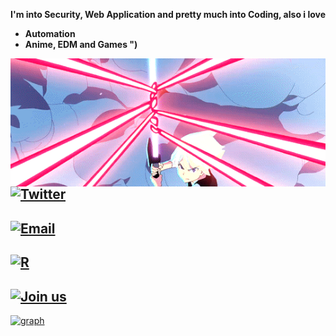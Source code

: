 **I'm into Security, Web Application and pretty much into Coding, also i love**
- **Automation** 
- **Anime, EDM and Games ")**

<img align="left" src="ls.gif" style="top:20%; right:20%">

## [![Twitter](https://img.shields.io/twitter/url?label=%2Fkrggraj87126&style=social&url=https%3A%2F%2Ftwitter.com%2Fkrggraj87126)](https://twitter.com/krggraj87126)

## [![Email](https://img.shields.io/twitter/url?color=wdw&label=s7887132%40gmail.com&logo=dwwd&logoColor=wdwdw&style=social&url=https%3A%2F%2Ftwitter.com%2Fmyselfsilver)](mailto:s7887132@gmail.com)

## [![R](https://img.shields.io/reddit/user-karma/combined/Legitimate-Net-1307?label=Legitimate-Net-1307&style=social)](https://www.reddit.com/user/Legitimate-Net-1307)

## [![Join us](https://img.shields.io/badge/Join-us-black)](https://t.me/+Jgzj4P2vT0s1ZjJl)




[![graph](https://activity-graph.herokuapp.com/graph?username=xsummit&theme=react-dark)](https://t.me/joinunityshield)




